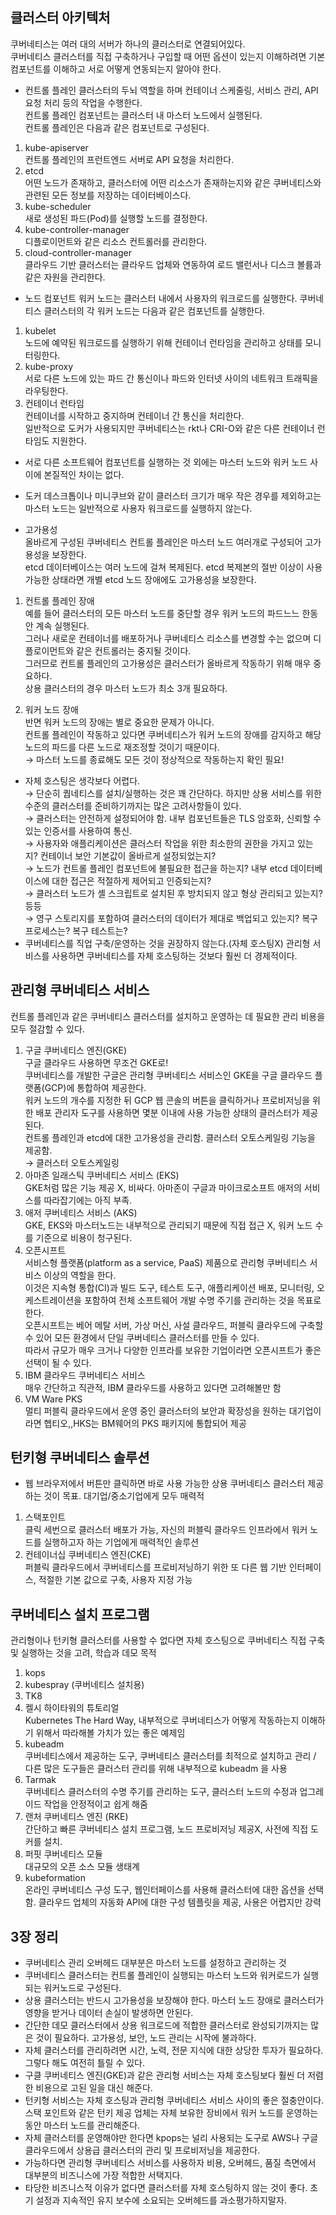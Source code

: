 ## 클러스터 아키텍처
쿠버네티스는 여러 대의 서버가 하나의 클러스터로 연결되어있다.  
쿠버네티스 클러스터를 직접 구축하거나 구입할 때 어떤 옵션이 있는지 이해하려면 기본 컴포넌트를 이해하고 서로 어떻게 연동되는지 알아야 한다.  

- 컨트롤 플레인
클러스터의 두뇌 역할을 하며 컨테이너 스케줄링, 서비스 관리, API 요청 처리 등의 작업을 수행한다.  
컨트롤 플레인 컴포넌트는 클러스터 내 마스터 노드에서 실행된다.  
컨트롤 플레인은 다음과 같은 컴포넌트로 구성된다.  
1. kube-apiserver  
컨트롤 플레인의 프런트엔드 서버로 API 요청을 처리한다.  
2. etcd  
어떤 노드가 존재하고, 클러스터에 어떤 리소스가 존재하는지와 같은 쿠버네티스와 관련된 모든 정보를 저장하는 데이터베이스다.  
3. kube-scheduler  
새로 생성된 파드(Pod)를 실행할 노드를 결정한다.  
4. kube-controller-manager  
디플로이먼트와 같은 리소스 컨트롤러를 관리한다.  
5. cloud-controller-manager  
클라우드 기반 클러스터는 클라우드 업체와 연동하여 로드 밸런서나 디스크 볼륨과 같은 자원을 관리한다.  

- 노드 컴포넌트
워커 노드는 클러스터 내에서 사용자의 워크로드를 실행한다. 쿠버네티스 클러스터의 각 워커 노드는 다음과 같은 컴포넌트를 실행한다.  
1. kubelet  
노드에 예약된 워크로드를 실행하기 위해 컨테이너 런타임을 관리하고 상태를 모니터링한다.  
2. kube-proxy  
서로 다른 노드에 있는 파드 간 통신이나 파드와 인터넷 사이의 네트워크 트래픽을 라우팅한다.  
3. 컨테이너 런타임  
컨테이너를 시작하고 중지하며 컨테이너 간 통신을 처리한다.  
일반적으로 도커가 사용되지만 쿠버네티스는 rkt나 CRI-O와 같은 다른 컨테이너 런타임도 지원한다.  
- 서로 다른 소프트웨어 컴포넌트를 실행하는 것 외에는 마스터 노드와 워커 노드 사이에 본질적인 차이는 없다.
- 도커 데스크톱이나 미니쿠브와 같이 클러스터 크기가 매우 작은 경우를 제외하고는 마스터 노드는 일반적으로 사용자 워크로드를 실행하지 않는다.

- 고가용성  
올바르게 구성된 쿠버네티스 컨트롤 플레인은 마스터 노드 여러개로 구성되어 고가용성을 보장한다.  
etcd 데이터베이스는 여러 노드에 걸쳐 복제된다. etcd 복제본의 절반 이상이 사용 가능한 상태라면 개별 etcd 노드 장애에도 고가용성을 보장한다.  

1. 컨트롤 플레인 장애  
예를 들어 클러스터의 모든 마스터 노드를 중단할 경우 워커 노드의 파드느느 한동안 계속 실행된다.  
그러나 새로운 컨테이너를 배포하거나 쿠버네티스 리소스를 변경할 수는 없으며 디플로이먼트와 같은 컨트롤러는 중지될 것이다.  
그러므로 컨트롤 플레인의 고가용성은 클러스터가 올바르게 작동하기 위해 매우 중요하다.  
상용 클러스터의 경우 마스터 노드가 최소 3개 필요하다.  

2. 워커 노드 장애  
반면 워커 노드의 장애는 별로 중요한 문제가 아니다.  
컨트롤 플레인이 작동하고 있다면 쿠버네티스가 워커 노드의 장애를 감지하고 해당 노드의 파드를 다른 노드로 재조정할 것이기 때문이다.  
→ 마스터 노드를 종료해도 모든 것이 정상적으로 작동하는지 확인 필요!  

- 자체 호스팅은 생각보다 어렵다.  
→ 단순히 퀍네티스를 설치/실행하는 것은 꽤 간단하다. 하지만 상용 서비스를 위한 수준의 클러스터를 준비하기까지는 많은 고려사항들이 있다.  
→ 클러스터는 안전하게 설정되어야 함. 내부 컴포넌트들은 TLS 암호화, 신뢰할 수 있는 인증서를 사용하여 통신.  
→ 사용자와 애플리케이션은 클러스터 작업을 위한 최소한의 권한을 가지고 있는지? 컨테이너 보안 기본값이 올바르게 설정되었는지?  
→ 노드가 컨트롤 플레인 컴포넌트에 불필요한 접근을 하는지? 내부 etcd 데이터베이스에 대한 접근은 적절하게 제어되고 인증되는지?  
→ 클러스터 노드가 셸 스크립트로 설치된 후 방치되지 않고 형상 관리되고 있는지? 등등  
→ 영구 스토리지를 포함하여 클러스터의 데이터가 제대로 백업되고 있는지? 복구 프로세스는? 복구 테스트는?  
- 쿠버네티스를 직업 구축/운영하는 것을 권장하지 않는다.(자체 호스팅X) 관리형 서비스를 사용하면 쿠버네티스를 자체 호스팅하는 것보다 훨씬 더 경제적이다.  

## 관리형 쿠버네티스 서비스
컨트롤 플레인과 같은 쿠버네티스 클러스터를 설치하고 운영하는 데 필요한 관리 비용을 모두 절감할 수 있다.  
1. 구글 쿠버네티스 엔진(GKE)  
구글 클라우드 사용하면 무조건 GKE로!  
쿠버네티스를 개발한 구글은 관리형 쿠버네티스 서비스인 GKE을 구글 클라우드 플랫폼(GCP)에 통합하여 제공한다.  
워커 노드의 개수를 지정한 뒤 GCP 웹 콘솔의 버튼을 클릭하거나 프로비저닝을 위한 배포 관리자 도구를 사용하면 몇분 이내에 사용 가능한 상태의 클러스터가 제공된다.  
컨트롤 플레인과 etcd에 대한 고가용성을 관리함. 클러스터 오토스케일링 기능을 제공함.  
→ 클러스터 오토스케일링  
2. 아마존 일래스틱 쿠버네티스 서비스 (EKS)  
GKE처럼 많은 기능 제공 X, 비싸다. 아마존이 구글과 마이크로소프트 애저의 서비스를 따라잡기에는 아직 부족.
3. 애저 쿠버네티스 서비스 (AKS)  
GKE, EKS와 마스터노드는 내부적으로 관리되기 때문에 직접 접근 X, 워커 노드 수를 기준으로 비용이 청구된다.
4. 오픈시프트  
서비스형 플랫폼(platform as a service, PaaS) 제품으로 관리형 쿠버네티스 서비스 이상의 역할을 한다.  
이것은 지속형 통합(CI)과 빌드 도구, 테스트 도구, 애플리케이션 배포, 모니터링, 오케스트레이션을 포함하여 전체 소프트웨어 개발 수명 주기를 관리하는 것을 목표로 한다.  
오픈시프트는 베어 메탈 서버, 가상 머신, 사설 클라우드, 퍼블릭 클라우드에 구축할 수 있어 모든 환경에서 단일 쿠버네티스 클러스터를 만들 수 있다.  
따라서 규모가 매우 크거나 다양한 인프라를 보유한 기업이라면 오픈시프트가 좋은 선택이 될 수 있다.  
5. IBM 클라우드 쿠버네티스 서비스  
매우 간단하고 직관적, IBM 클라우드를 사용하고 있다면 고려해볼만 함  
6. VM Ware PKS  
멀티 퍼블릭 클라우드에서 운영 중인 클러스터의 보안과 확장성을 원하는 대기업이라면 헵티오,,HKS는 BM웨어의 PKS 패키지에 통합되어 제공  

## 턴키형 쿠버네티스 솔루션 
- 웹 브라우저에서 버튼만 클릭하면 바로 사용 가능한 상용 쿠버네티스 클러스터 제공하는 것이 목표. 대기업/중소기업에게 모두 매력적  
1. 스택포인트  
클릭 세번으로 클러스터 배포가 가능, 자신의 퍼블릭 클라우드 인프라에서 워커 노드를 실행하고자 하는 기업에게 매력적인 솔루션  
2. 컨테이너십 쿠버네티스 엔진(CKE)  
퍼블릭 클라우드에서 쿠버네티스를 프로비저닝하기 위한 또 다른 웹 기반 인터페이스, 적절한 기본 값으로 구축, 사용자 지정 가능  

## 쿠버네티스 설치 프로그램  
관리형이나 턴키형 클러스터를 사용할 수 없다면 자체 호스팅으로 쿠버네티스 직접 구축 및 실행하는 것을 고려, 학습과 데모 목적  
1. kops
2. kubespray (쿠버네티스 설치용)
3. TK8
4. 켈시 하이타워의 튜토리얼  
Kubernetes The Hard Way, 내부적으로 쿠버네티스가 어떻게 작동하는지 이해하기 위해서 따라해볼 가치가 있는 좋은 예제임
5. kubeadm  
쿠버네티스에서 제공하는 도구, 쿠버네티스 클러스터를 최적으로 설치하고 관리 / 다른 많은 도구들은 클러스터 관리를 위해 내부적으로 kubeadm 을 사용  
6. Tarmak  
쿠버네티스 클러스터의 수명 주기를 관리하는 도구, 클러스터 노드의 수정과 업그레이드 작업을 안정적이고 쉽게 해줌  
7. 랜처 쿠버네티스 엔진 (RKE)  
간단하고 빠른 쿠버네티스 설치 프로그램, 노드 프로비저닝 제공X, 사전에 직접 도커를 설치.  
8. 퍼핏 쿠버네티스 모듈  
대규모의 오픈 소스 모듈 생태계  
9. kubeformation  
온라인 쿠버네티스 구성 도구, 웹인터페이스를 사용해 클러스터에 대한 옵션을 선택함. 클라우드 업체의 자동화 API에 대한 구성 템플릿을 제공, 사용은 어렵지만 강력  

## 3장 정리
- 쿠버네티스 관리 오버헤드 대부분은 마스터 노드를 설정하고 관리하는 것
- 쿠버네티스 클러스터는 컨트롤 플레인이 실행되는 마스터 노드와 워커로드가 실행되는 워커노드로 구성된다.
- 상용 클러스터는 반드시 고가용성을 보장해야 한다. 마스터 노드 장애로 클러스터가 영향을 받거나 데이터 손실이 발생하면 안된다.
- 간단한 데모 클러스터에서 상용 워크로드에 적합한 클러스터로 완성되기까지는 많은 것이 필요하다. 고가용성, 보안, 노드 관리는 시작에 불과하다.
- 자체 클러스터를 관리하려면 시간, 노력, 전문 지식에 대한 상당한 투자가 필요하다. 그렇다 해도 여전히 틀릴 수 있다.
- 구클 쿠버네티스 엔진(GKE)과 같은 관리형 서비스는 자체 호스팅보다 훨씬 더 저렴한 비용으로 고된 일을 대신 해준다.
- 턴키형 서비스는 자체 호스팅과 관리형 쿠버네티스 서비스 사이의 좋은 절충안이다. 스택 포인트와 같은 턴키 제공 업체는 자체 보유한 장비에서 워커 노드를 운영하는 동안 마스터 노드를 관리해준다.
- 자체 클러스터를 운영해야만 한다면 kpops는 널리 사용되는 도구로 AWS나 구글 클라우드에서 상용급 클러스터의 관리 및 프로비저닝을 제공한다.
- 가능하다면 관리형 쿠버네티스 서비스를 사용하자 비용, 오버헤드, 품질 측면에서 대부분의 비즈니스에 가장 적합한 서택지다.
- 타당한 비즈니스적 이유가 없다면 클러스터를 자체 호스팅하지 않는 것이 좋다. 초기 설정과 지속적인 유지 보수에 소요되는 오버헤드를 과소평가하지말자.
